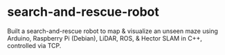 # search-and-rescue-robot
Built a search-and-rescue robot to map &amp; visualize an unseen maze using Arduino, Raspberry Pi (Debian), LiDAR, ROS, &amp; Hector SLAM in C++, controlled via TCP.
